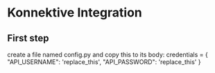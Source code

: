 # Konnektive Integration

## First step
create a file named config.py and copy this to its body:
credentials = {
    "API_USERNAME": 'replace_this',
    "API_PASSWORD": 'replace_this'
}
